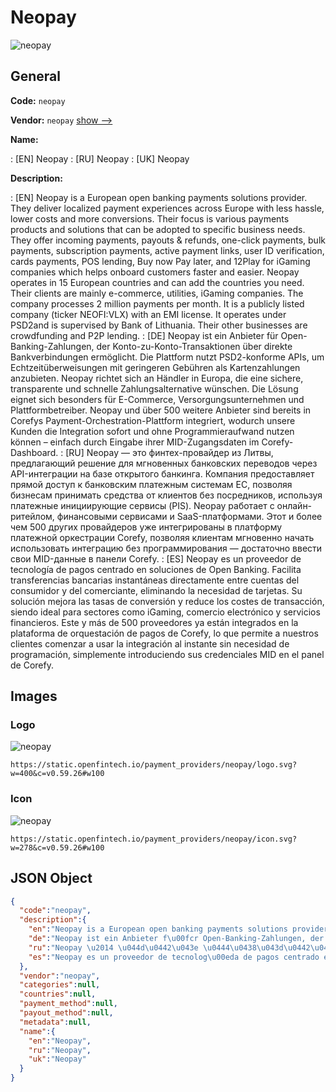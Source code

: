 
# Neopay 
![neopay](https://static.openfintech.io/payment_providers/neopay/logo.svg?w=400&c=v0.59.26#w100)  

## General 
 
**Code:** `neopay` 
 
**Vendor:** `neopay` [show -->](/vendors/neopay/) 
 
**Name:** 
 
:	[EN] Neopay 
:	[RU] Neopay 
:	[UK] Neopay 
 
**Description:** 
 
: [EN] Neopay is a European open banking payments solutions provider. They deliver localized payment experiences across Europe with less hassle, lower costs and more conversions. Their focus is various payments products and solutions that can be adopted to specific business needs. They offer incoming payments, payouts & refunds, one-click payments, bulk payments, subscription payments, active payment links, user ID verification, cards payments, POS lending, Buy now Pay later, and 12Play for iGaming companies which helps onboard customers faster and easier. Neopay operates in 15 European countries and can add the countries you need. Their clients are mainly e-commerce, utilities, iGaming companies. The company processes 2 million payments per month. It is a publicly listed company (ticker NEOFI:VLX) with an EMI license. It operates under PSD2and is supervised by Bank of Lithuania. Their other businesses are crowdfunding and P2P lending. 
: [DE] Neopay ist ein Anbieter für Open-Banking-Zahlungen, der Konto-zu-Konto-Transaktionen über direkte Bankverbindungen ermöglicht. Die Plattform nutzt PSD2-konforme APIs, um Echtzeitüberweisungen mit geringeren Gebühren als Kartenzahlungen anzubieten. Neopay richtet sich an Händler in Europa, die eine sichere, transparente und schnelle Zahlungsalternative wünschen. Die Lösung eignet sich besonders für E-Commerce, Versorgungsunternehmen und Plattformbetreiber. Neopay und über 500 weitere Anbieter sind bereits in Corefys Payment-Orchestration-Plattform integriert, wodurch unsere Kunden die Integration sofort und ohne Programmieraufwand nutzen können – einfach durch Eingabe ihrer MID-Zugangsdaten im Corefy-Dashboard. 
: [RU] Neopay — это финтех-провайдер из Литвы, предлагающий решение для мгновенных банковских переводов через API-интеграции на базе открытого банкинга. Компания предоставляет прямой доступ к банковским платежным системам ЕС, позволяя бизнесам принимать средства от клиентов без посредников, используя платежные инициирующие сервисы (PIS). Neopay работает с онлайн-ритейлом, финансовыми сервисами и SaaS-платформами. Этот и более чем 500 других провайдеров уже интегрированы в платформу платежной оркестрации Corefy, позволяя клиентам мгновенно начать использовать интеграцию без программирования — достаточно ввести свои MID-данные в панели Corefy. 
: [ES] Neopay es un proveedor de tecnología de pagos centrado en soluciones de Open Banking. Facilita transferencias bancarias instantáneas directamente entre cuentas del consumidor y del comerciante, eliminando la necesidad de tarjetas. Su solución mejora las tasas de conversión y reduce los costes de transacción, siendo ideal para sectores como iGaming, comercio electrónico y servicios financieros. Este y más de 500 proveedores ya están integrados en la plataforma de orquestación de pagos de Corefy, lo que permite a nuestros clientes comenzar a usar la integración al instante sin necesidad de programación, simplemente introduciendo sus credenciales MID en el panel de Corefy. 
 

## Images 

### Logo 
 
![neopay](https://static.openfintech.io/payment_providers/neopay/logo.svg?w=400&c=v0.59.26#w100)  

```
https://static.openfintech.io/payment_providers/neopay/logo.svg?w=400&c=v0.59.26#w100
```  

### Icon 
 
![neopay](https://static.openfintech.io/payment_providers/neopay/icon.svg?w=278&c=v0.59.26#w100)  

```
https://static.openfintech.io/payment_providers/neopay/icon.svg?w=278&c=v0.59.26#w100
```  

## JSON Object 

```json
{
  "code":"neopay",
  "description":{
    "en":"Neopay is a European open banking payments solutions provider. They deliver localized payment experiences across Europe with less hassle, lower costs and more conversions. Their focus is various payments products and solutions that can be adopted to specific business needs. They offer incoming payments, payouts & refunds, one-click payments, bulk payments, subscription payments, active payment links, user ID verification, cards payments, POS lending, Buy now Pay later, and 12Play for iGaming companies which helps onboard customers faster and easier. Neopay operates in 15 European countries and can add the countries you need. Their clients are mainly e-commerce, utilities, iGaming companies. The company processes 2 million payments per month. It is a publicly listed company (ticker NEOFI:VLX) with an EMI license. It operates under PSD2and is supervised by Bank of Lithuania. Their other businesses are crowdfunding and P2P lending.",
    "de":"Neopay ist ein Anbieter f\u00fcr Open-Banking-Zahlungen, der Konto-zu-Konto-Transaktionen \u00fcber direkte Bankverbindungen erm\u00f6glicht. Die Plattform nutzt PSD2-konforme APIs, um Echtzeit\u00fcberweisungen mit geringeren Geb\u00fchren als Kartenzahlungen anzubieten. Neopay richtet sich an H\u00e4ndler in Europa, die eine sichere, transparente und schnelle Zahlungsalternative w\u00fcnschen. Die L\u00f6sung eignet sich besonders f\u00fcr E-Commerce, Versorgungsunternehmen und Plattformbetreiber. Neopay und \u00fcber 500 weitere Anbieter sind bereits in Corefys Payment-Orchestration-Plattform integriert, wodurch unsere Kunden die Integration sofort und ohne Programmieraufwand nutzen k\u00f6nnen \u2013 einfach durch Eingabe ihrer MID-Zugangsdaten im Corefy-Dashboard.",
    "ru":"Neopay \u2014 \u044d\u0442\u043e \u0444\u0438\u043d\u0442\u0435\u0445-\u043f\u0440\u043e\u0432\u0430\u0439\u0434\u0435\u0440 \u0438\u0437 \u041b\u0438\u0442\u0432\u044b, \u043f\u0440\u0435\u0434\u043b\u0430\u0433\u0430\u044e\u0449\u0438\u0439 \u0440\u0435\u0448\u0435\u043d\u0438\u0435 \u0434\u043b\u044f \u043c\u0433\u043d\u043e\u0432\u0435\u043d\u043d\u044b\u0445 \u0431\u0430\u043d\u043a\u043e\u0432\u0441\u043a\u0438\u0445 \u043f\u0435\u0440\u0435\u0432\u043e\u0434\u043e\u0432 \u0447\u0435\u0440\u0435\u0437 API-\u0438\u043d\u0442\u0435\u0433\u0440\u0430\u0446\u0438\u0438 \u043d\u0430 \u0431\u0430\u0437\u0435 \u043e\u0442\u043a\u0440\u044b\u0442\u043e\u0433\u043e \u0431\u0430\u043d\u043a\u0438\u043d\u0433\u0430. \u041a\u043e\u043c\u043f\u0430\u043d\u0438\u044f \u043f\u0440\u0435\u0434\u043e\u0441\u0442\u0430\u0432\u043b\u044f\u0435\u0442 \u043f\u0440\u044f\u043c\u043e\u0439 \u0434\u043e\u0441\u0442\u0443\u043f \u043a \u0431\u0430\u043d\u043a\u043e\u0432\u0441\u043a\u0438\u043c \u043f\u043b\u0430\u0442\u0435\u0436\u043d\u044b\u043c \u0441\u0438\u0441\u0442\u0435\u043c\u0430\u043c \u0415\u0421, \u043f\u043e\u0437\u0432\u043e\u043b\u044f\u044f \u0431\u0438\u0437\u043d\u0435\u0441\u0430\u043c \u043f\u0440\u0438\u043d\u0438\u043c\u0430\u0442\u044c \u0441\u0440\u0435\u0434\u0441\u0442\u0432\u0430 \u043e\u0442 \u043a\u043b\u0438\u0435\u043d\u0442\u043e\u0432 \u0431\u0435\u0437 \u043f\u043e\u0441\u0440\u0435\u0434\u043d\u0438\u043a\u043e\u0432, \u0438\u0441\u043f\u043e\u043b\u044c\u0437\u0443\u044f \u043f\u043b\u0430\u0442\u0435\u0436\u043d\u044b\u0435 \u0438\u043d\u0438\u0446\u0438\u0438\u0440\u0443\u044e\u0449\u0438\u0435 \u0441\u0435\u0440\u0432\u0438\u0441\u044b (PIS). Neopay \u0440\u0430\u0431\u043e\u0442\u0430\u0435\u0442 \u0441 \u043e\u043d\u043b\u0430\u0439\u043d-\u0440\u0438\u0442\u0435\u0439\u043b\u043e\u043c, \u0444\u0438\u043d\u0430\u043d\u0441\u043e\u0432\u044b\u043c\u0438 \u0441\u0435\u0440\u0432\u0438\u0441\u0430\u043c\u0438 \u0438 SaaS-\u043f\u043b\u0430\u0442\u0444\u043e\u0440\u043c\u0430\u043c\u0438. \u042d\u0442\u043e\u0442 \u0438 \u0431\u043e\u043b\u0435\u0435 \u0447\u0435\u043c 500 \u0434\u0440\u0443\u0433\u0438\u0445 \u043f\u0440\u043e\u0432\u0430\u0439\u0434\u0435\u0440\u043e\u0432 \u0443\u0436\u0435 \u0438\u043d\u0442\u0435\u0433\u0440\u0438\u0440\u043e\u0432\u0430\u043d\u044b \u0432 \u043f\u043b\u0430\u0442\u0444\u043e\u0440\u043c\u0443 \u043f\u043b\u0430\u0442\u0435\u0436\u043d\u043e\u0439 \u043e\u0440\u043a\u0435\u0441\u0442\u0440\u0430\u0446\u0438\u0438 Corefy, \u043f\u043e\u0437\u0432\u043e\u043b\u044f\u044f \u043a\u043b\u0438\u0435\u043d\u0442\u0430\u043c \u043c\u0433\u043d\u043e\u0432\u0435\u043d\u043d\u043e \u043d\u0430\u0447\u0430\u0442\u044c \u0438\u0441\u043f\u043e\u043b\u044c\u0437\u043e\u0432\u0430\u0442\u044c \u0438\u043d\u0442\u0435\u0433\u0440\u0430\u0446\u0438\u044e \u0431\u0435\u0437 \u043f\u0440\u043e\u0433\u0440\u0430\u043c\u043c\u0438\u0440\u043e\u0432\u0430\u043d\u0438\u044f \u2014 \u0434\u043e\u0441\u0442\u0430\u0442\u043e\u0447\u043d\u043e \u0432\u0432\u0435\u0441\u0442\u0438 \u0441\u0432\u043e\u0438 MID-\u0434\u0430\u043d\u043d\u044b\u0435 \u0432 \u043f\u0430\u043d\u0435\u043b\u0438 Corefy.",
    "es":"Neopay es un proveedor de tecnolog\u00eda de pagos centrado en soluciones de Open Banking. Facilita transferencias bancarias instant\u00e1neas directamente entre cuentas del consumidor y del comerciante, eliminando la necesidad de tarjetas. Su soluci\u00f3n mejora las tasas de conversi\u00f3n y reduce los costes de transacci\u00f3n, siendo ideal para sectores como iGaming, comercio electr\u00f3nico y servicios financieros. Este y m\u00e1s de 500 proveedores ya est\u00e1n integrados en la plataforma de orquestaci\u00f3n de pagos de Corefy, lo que permite a nuestros clientes comenzar a usar la integraci\u00f3n al instante sin necesidad de programaci\u00f3n, simplemente introduciendo sus credenciales MID en el panel de Corefy."
  },
  "vendor":"neopay",
  "categories":null,
  "countries":null,
  "payment_method":null,
  "payout_method":null,
  "metadata":null,
  "name":{
    "en":"Neopay",
    "ru":"Neopay",
    "uk":"Neopay"
  }
}
```  
